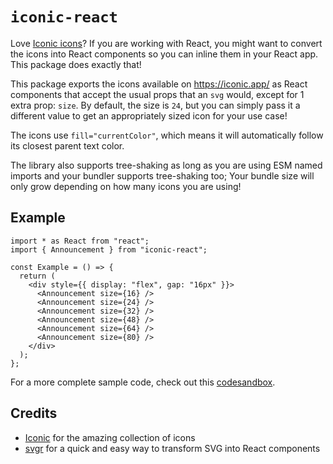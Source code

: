 # `iconic-react`

Love [Iconic icons](https://iconic.app/)? If you are working with React, you might want to convert the icons into React components so you can inline them in your React app. This package does exactly that!

This package exports the icons available on https://iconic.app/ as React components that accept the usual props that an `svg` would, except for 1 extra prop: `size`. By default, the size is `24`, but you can simply pass it a different value to get an appropriately sized icon for your use case!

The icons use `fill="currentColor"`, which means it will automatically follow its closest parent text color.

The library also supports tree-shaking as long as you are using ESM named imports and your bundler supports tree-shaking too; Your bundle size will only grow depending on how many icons you are using!

## Example

```tsx
import * as React from "react";
import { Announcement } from "iconic-react";

const Example = () => {
  return (
    <div style={{ display: "flex", gap: "16px" }}>
      <Announcement size={16} />
      <Announcement size={24} />
      <Announcement size={32} />
      <Announcement size={48} />
      <Announcement size={64} />
      <Announcement size={80} />
    </div>
  );
};
```

For a more complete sample code, check out this [codesandbox](https://codesandbox.io/s/iconic-react-example-h1w2z?file=/src/App.js).

## Credits

- [Iconic](https://iconic.app) for the amazing collection of icons
- [svgr](https://github.com/gregberge/svgr) for a quick and easy way to transform SVG into React components
